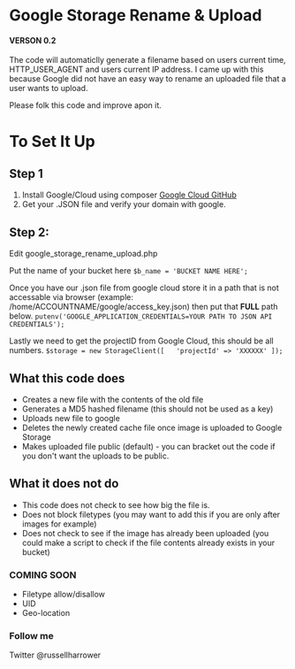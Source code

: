 # Google Storage Rename & Upload
#### VERSON 0.2

The code will automaticlly generate a filename based on users current time, HTTP_USER_AGENT and users current IP address.
I came up with this because Google did not have an easy way to rename an uploaded file that a user wants to upload.

Please folk this code and improve apon it.

# To Set It Up
## Step 1
1. Install Google/Cloud using composer [Google Cloud GitHub](https://github.com/GoogleCloudPlatform/google-cloud-php)
2. Get your .JSON file and verify your domain with google.

## Step 2:
Edit google_storage_rename_upload.php

Put the name of your bucket here
``` $b_name = 'BUCKET NAME HERE'; ```

Once you have our .json file from google cloud store it in a path that is not accessable via browser (example: /home/ACCOUNTNAME/google/access_key.json)
then put that **FULL** path below.
```putenv('GOOGLE_APPLICATION_CREDENTIALS=YOUR PATH TO JSON API CREDENTIALS');```

Lastly we need to get the projectID from Google Cloud, this should be all numbers.
``` $storage = new StorageClient([   'projectId' => 'XXXXXX' ]); ```

## What this code does

* Creates a new file with the contents of the old file
* Generates a MD5 hashed filename (this should not be used as a key)
* Uploads new file to google
* Deletes the newly created cache file once image is uploaded to Google Storage
* Makes uploaded file public (default) - you can bracket out the code if you don't want the uploads to be public.


## What it does not do

* This code does not check to see how big the file is.
* Does not block filetypes (you may want to add this if you are only after images for example)
* Does not check to see if the image has already been uploaded (you could make a script to check if the file contents already exists in your bucket)

### COMING SOON

* Filetype allow/disallow
* UID
* Geo-location

### Follow me

 Twitter @russellharrower
